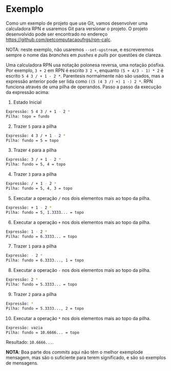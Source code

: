 # Exemplo

Como um exemplo de projeto que use Git, vamos desenvolver uma calculadora
RPN e usaremos Git para versionar o projeto. O projeto desenvolvido pode
ser encontrado no endereço <https://github.com/petcomputacaoufrgs/rpn-calc>.

NOTA: neste exemplo, não usaremos `--set-upstream`, e escreveremos sempre
o nome das _branches_ em _pushes_ e _pulls_ por questões de clareza.

Uma calculadora RPN usa notação polonesa reversa, uma notação pósfixa. Por
exemplo, `3 + 2` em RPN é escrito `3 2 +`, enquanto `(5 + 4/3 - 1) * 2` é
escrito `5 4 3 / + 1 - 2 *`. Parentesis normalmente não são usados, mas a
expressão anterior pode ser lida como `((5 (4 3 /) +) 1 -) 2 *`. RPN funciona
através de uma pilha de operandos. Passo a passo da execução da expressão acima:

1. Estado Inicial
```sh
Expressão: 5 4 3 / + 1 - 2 *
Pilha: topo = fundo
```

2. Trazer `5` para a pilha
```sh
Expressão: 4 3 / + 1 - 2 *
Pilha: fundo = 5 = topo
```

3. Trazer `4` para a pilha
```sh
Expressão: 3 / + 1 - 2 *
Pilha: fundo = 5, 4 = topo
```

4. Trazer `3` para a pilha
```sh
Expressão: / + 1 - 2 *
Pilha: fundo = 5, 4, 3 = topo
```

5. Executar a operação `/` nos dois elementos mais ao topo da pilha.
```sh
Expressão: + 1 - 2 *
Pilha: fundo = 5, 1.3333... = topo
```

6. Executar a operação `+` nos dois elementos mais ao topo da pilha.
```sh
Expressão: 1 - 2 *
Pilha: fundo = 6.3333... = topo
```

7. Trazer `1` para a pilha
```sh
Expressão: - 2 *
Pilha: fundo = 6.3333..., 1 = topo
```

8. Executar a operação `-` nos dois elementos mais ao topo da pilha.
```sh
Expressão: 2 *
Pilha: fundo = 5.3333... = topo
```

9. Trazer `2` para a pilha
```sh
Expressão: *
Pilha: fundo = 5.3333..., 2 = topo
```

10. Executar a operação `*` nos dois elementos mais ao topo da pilha.
```sh
Expressão: vazia
Pilha: fundo = 10.6666... = topo
```

Resultado: `10.6666...`.

**NOTA**: Boa parte dos _commits_ aqui não têm o melhor exemplode mensagem,
mas são o suficiente para terem significado, e são só exemplos de mensagens.

